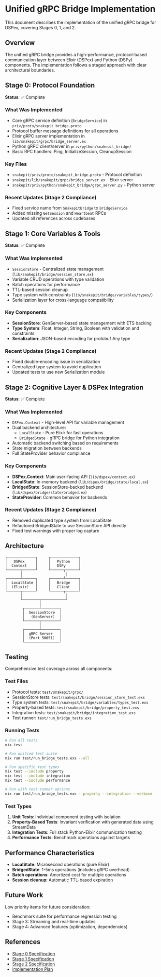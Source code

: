 # Unified gRPC Bridge Implementation

This document describes the implementation of the unified gRPC bridge for DSPex, covering Stages 0, 1, and 2.

## Overview

The unified gRPC bridge provides a high-performance, protocol-based communication layer between Elixir (DSPex) and Python (DSPy) components. The implementation follows a staged approach with clear architectural boundaries.

## Stage 0: Protocol Foundation

**Status**: ✅ Complete

### What Was Implemented
- Core gRPC service definition (`BridgeService`) in `priv/proto/snakepit_bridge.proto`
- Protocol buffer message definitions for all operations
- Elixir gRPC server implementation in `lib/snakepit/grpc/bridge_server.ex`
- Python gRPC client/server in `priv/python/snakepit_bridge/`
- Basic RPC handlers: Ping, InitializeSession, CleanupSession

### Key Files
- `snakepit/priv/proto/snakepit_bridge.proto` - Protocol definition
- `snakepit/lib/snakepit/grpc/bridge_server.ex` - Elixir server
- `snakepit/priv/python/snakepit_bridge/grpc_server.py` - Python server

### Recent Updates (Stage 2 Compliance)
- Fixed service name from `SnakepitBridge` to `BridgeService`
- Added missing `GetSession` and `Heartbeat` RPCs
- Updated all references across codebases

## Stage 1: Core Variables & Tools

**Status**: ✅ Complete

### What Was Implemented
- `SessionStore` - Centralized state management (`lib/snakepit/bridge/session_store.ex`)
- Variable CRUD operations with type validation
- Batch operations for performance
- TTL-based session cleanup
- Type system with constraints (`lib/snakepit/bridge/variables/types/`)
- Serialization layer for cross-language compatibility

### Key Components
- **SessionStore**: GenServer-based state management with ETS backing
- **Type System**: Float, Integer, String, Boolean with validation and constraints
- **Serialization**: JSON-based encoding for protobuf Any type

### Recent Updates (Stage 2 Compliance)
- Fixed double-encoding issue in serialization
- Centralized type system to avoid duplication
- Updated tests to use new Serialization module

## Stage 2: Cognitive Layer & DSPex Integration

**Status**: ✅ Complete

### What Was Implemented
- `DSPex.Context` - High-level API for variable management
- Dual backend architecture:
  - `LocalState` - Pure Elixir for fast operations
  - `BridgedState` - gRPC bridge for Python integration
- Automatic backend switching based on requirements
- State migration between backends
- Full StateProvider behavior compliance

### Key Components
- **DSPex.Context**: Main user-facing API (`lib/dspex/context.ex`)
- **LocalState**: In-memory backend (`lib/dspex/bridge/state/local.ex`)
- **BridgedState**: SessionStore-backed backend (`lib/dspex/bridge/state/bridged.ex`)
- **StateProvider**: Common behavior for backends

### Recent Updates (Stage 2 Compliance)
- Removed duplicated type system from LocalState
- Refactored BridgedState to use SessionStore API directly
- Fixed test warnings with proper log capture

## Architecture

```
┌─────────────┐     ┌─────────────┐
│   DSPex     │     │   Python    │
│  Context    │     │   DSPy      │
└──────┬──────┘     └──────┬──────┘
       │                    │
┌──────┴──────┐     ┌──────┴──────┐
│  LocalState │     │   Bridge    │
│  (Elixir)   │     │   Client    │
└──────┬──────┘     └──────┬──────┘
       │                    │
       └────────┬───────────┘
                │
        ┌───────┴────────┐
        │  SessionStore  │
        │   (GenServer)  │
        └───────┬────────┘
                │
        ┌───────┴────────┐
        │  gRPC Server   │
        │  (Port 50051)  │
        └────────────────┘
```

## Testing

Comprehensive test coverage across all components:

### Test Files
- Protocol tests: `test/snakepit/grpc/`
- SessionStore tests: `test/snakepit/bridge/session_store_test.exs`
- Type system tests: `test/snakepit/bridge/variables/types_test.exs`
- Property-based tests: `test/snakepit/bridge/property_test.exs`
- Integration tests: `test/snakepit/bridge/integration_test.exs`
- Test runner: `test/run_bridge_tests.exs`

### Running Tests
```bash
# Run all tests
mix test

# Run unified test suite
mix run test/run_bridge_tests.exs --all

# Run specific test types
mix test --include property
mix test --include integration
mix test --include performance

# Run with test runner options
mix run test/run_bridge_tests.exs --property --integration --verbose
```

### Test Types
1. **Unit Tests**: Individual component testing with isolation
2. **Property-Based Tests**: Invariant verification with generated data using StreamData
3. **Integration Tests**: Full stack Python-Elixir communication testing
4. **Performance Tests**: Benchmark operations against targets

## Performance Characteristics

- **LocalState**: Microsecond operations (pure Elixir)
- **BridgedState**: 1-5ms operations (includes gRPC overhead)
- **Batch operations**: Amortized cost for multiple operations
- **Session cleanup**: Automatic TTL-based expiration

## Future Work

Low priority items for future consideration:
- Benchmark suite for performance regression testing
- Stage 3: Streaming and real-time updates
- Stage 4: Advanced features (optimization, dependencies)

## References

- [Stage 0 Specification](../docs/specs/unified_grpc_bridge/40_revised_stage0_protocol_foundation.md)
- [Stage 1 Specification](../docs/specs/unified_grpc_bridge/41_revised_stage1_core_variables_and_tools.md)
- [Stage 2 Specification](../docs/specs/unified_grpc_bridge/42_revised_stage2_cognitive_layer_integration.md)
- [Implementation Plan](../docs/specs/unified_grpc_bridge/implementation_plan_stage2_compliance.md)